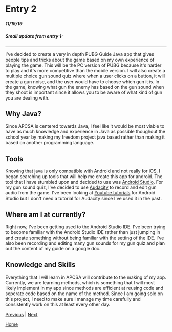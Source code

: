 # Entry 2
##### 11/15/19

##### Small update from entry 1:
---
I've decided to create a very in depth PUBG Guide Java app that gives people tips and tricks about the game based on my own experience of playing the game. This will be the PC version of PUBG because it's harder to play and it's more competitive than the mobile version. I will also create a multiple choice gun sound quiz where when a user clicks on a button, it will create a gun noise, and the user would have to choose which gun it is. In the game, knowing what gun the enemy has based on the gun sound when they shoot is important since it allows you to be aware of what kind of gun you are dealing with.

## Why Java?
Since APCSA is centered towards Java, I feel like it would be most viable to have as much knowledge and experience in Java as possible thoughout the school year by making my freedom project java based rather than making it based on another programming language.
## Tools
Knowing that java is only compatible with Android and not really for iOS, I began searching up tools that will help me create this app for android. The tool that I have stumbled upon and decided to use was [Android Studio](https://developer.android.com/studio). For my gun sound quiz, I've decided to use [Audacity](https://www.audacityteam.org/) to record and edit gun audio from the game. I've been looking at [Youtube tutorials](https://www.youtube.com/watch?v=g9YblXBQ5uU) for Android Studio but I don't need a tutorial for Audacity since I've used it in the past.
## Where am I at currently?
Right now, I've been getting used to the Android Studio IDE. I've been trying to become familiar with the Android Studio IDE rather than just jumping in and create something without being familiar with the setting of the IDE. I've also been recording and editing many gun sounds for my gun quiz and plan out the content of my guide on a google doc.
## Knowledge and Skills
Everything that I will learn in APCSA will contribute to the making of my app. Currently, we are learning methods, which is something that I will most likely implement in my app since methods are efficient at reusing code and seperate code based on the name of the method. Since I am going solo on this project, I need to make sure I manage my time carefully and consistently work on this at least every other day.

[Previous](entry01.md) | [Next](entry03.md)

[Home](../README.md)